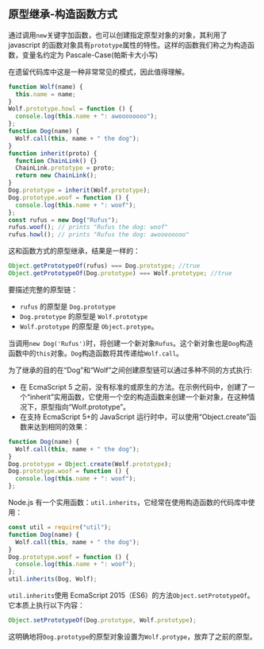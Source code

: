 ## 原型继承-构造函数方式

通过调用`new`关键字加函数，也可以创建指定原型对象的对象，其利用了 javascript 的函数对象具有`prototype`属性的特性。这样的函数我们称之为构造函数，变量名约定为 Pascale-Case(帕斯卡大小写)

在遗留代码库中这是一种非常常见的模式，因此值得理解。

```javascript
function Wolf(name) {
  this.name = name;
}
Wolf.prototype.howl = function () {
  console.log(this.name + ": awoooooooo");
};
function Dog(name) {
  Wolf.call(this, name + " the dog");
}
function inherit(proto) {
  function ChainLink() {}
  ChainLink.prototype = proto;
  return new ChainLink();
}
Dog.prototype = inherit(Wolf.prototype);
Dog.prototype.woof = function () {
  console.log(this.name + ": woof");
};
const rufus = new Dog("Rufus");
rufus.woof(); // prints "Rufus the dog: woof"
rufus.howl(); // prints "Rufus the dog: awoooooooo"
```

这和函数方式的原型继承，结果是一样的：

```javascript
Object.getPrototypeOf(rufus) === Dog.prototype; //true
Object.getPrototypeOf(Dog.prototype) === Wolf.prototype; //true
```

要描述完整的原型链：

- `rufus` 的原型是 `Dog.prototype`
- `Dog.prototype` 的原型是 `Wolf.prototype`
- `Wolf.prototype` 的原型是 `Object.protype`。

当调用`new Dog('Rufus')`时，将创建一个新对象`Rufus`。这个新对象也是`Dog`构造函数中的`this`对象。`Dog`构造函数将其传递给`Wolf.call`。

为了继承的目的在“Dog”和“Wolf”之间创建原型链可以通过多种不同的方式执行:

- 在 EcmaScript 5 之前，没有标准的或原生的方法。在示例代码中，创建了一个“inherit”实用函数，它使用一个空的构造函数来创建一个新对象，在这种情况下，原型指向“Wolf.prototype”。
- 在支持 EcmaScript 5+的 JavaScript 运行时中，可以使用“Object.create”函数来达到相同的效果：

```javascript
function Dog(name) {
  Wolf.call(this, name + " the dog");
}
Dog.prototype = Object.create(Wolf.prototype);
Dog.prototype.woof = function () {
  console.log(this.name + ": woof");
};
```

Node.js 有一个实用函数：`util.inherits`，它经常在使用构造函数的代码库中使用：

```javascript
const util = require("util");
function Dog(name) {
  Wolf.call(this, name + " the dog");
}
Dog.prototype.woof = function () {
  console.log(this.name + ": woof");
};
util.inherits(Dog, Wolf);
```

`util.inherits`使用 EcmaScript 2015（ES6）的方法`Object.setPrototypeOf`。它本质上执行以下内容：

```javascript
Object.setPrototypeOf(Dog.prototype, Wolf.prototype);
```

这明确地将`Dog.prototype`的原型对象设置为`Wolf.protype`，放弃了之前的原型。
